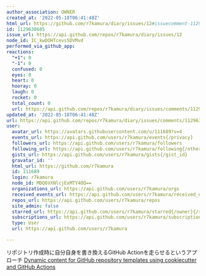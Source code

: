 ```yaml
---
author_association: OWNER
created_at: '2022-05-18T06:41:48Z'
html_url: https://github.com/r7kamura/diary/issues/12#issuecomment-1129630685
id: 1129630685
issue_url: https://api.github.com/repos/r7kamura/diary/issues/12
node_id: IC_kwDOHTcevs5DVMvd
performed_via_github_app: 
reactions:
  "+1": 0
  "-1": 0
  confused: 0
  eyes: 0
  heart: 0
  hooray: 0
  laugh: 0
  rocket: 0
  total_count: 0
  url: https://api.github.com/repos/r7kamura/diary/issues/comments/1129630685/reactions
updated_at: '2022-05-18T06:41:48Z'
url: https://api.github.com/repos/r7kamura/diary/issues/comments/1129630685
user:
  avatar_url: https://avatars.githubusercontent.com/u/111689?v=4
  events_url: https://api.github.com/users/r7kamura/events{/privacy}
  followers_url: https://api.github.com/users/r7kamura/followers
  following_url: https://api.github.com/users/r7kamura/following{/other_user}
  gists_url: https://api.github.com/users/r7kamura/gists{/gist_id}
  gravatar_id: ''
  html_url: https://github.com/r7kamura
  id: 111689
  login: r7kamura
  node_id: MDQ6VXNlcjExMTY4OQ==
  organizations_url: https://api.github.com/users/r7kamura/orgs
  received_events_url: https://api.github.com/users/r7kamura/received_events
  repos_url: https://api.github.com/users/r7kamura/repos
  site_admin: false
  starred_url: https://api.github.com/users/r7kamura/starred{/owner}{/repo}
  subscriptions_url: https://api.github.com/users/r7kamura/subscriptions
  type: User
  url: https://api.github.com/users/r7kamura

---
```

リポジトリ作成時に自分自身を書き換えるGitHub Actionを走らせるというアプローチ
[Dynamic content for GitHub repository templates using cookiecutter and GitHub Actions](https://simonwillison.net/2021/Aug/28/dynamic-github-repository-templates/)